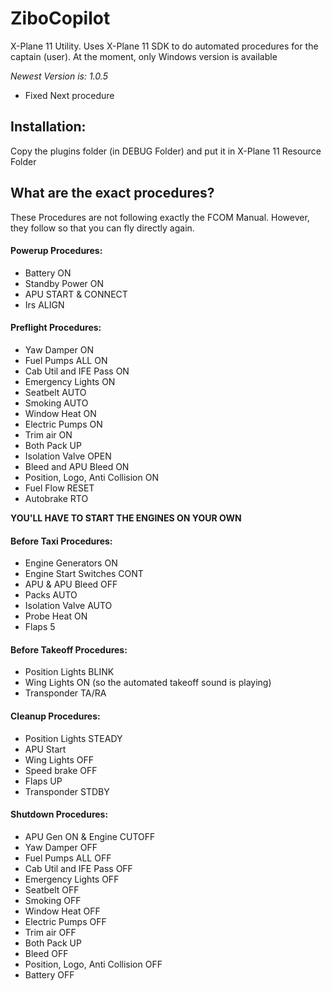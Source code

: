# ZiboCopilot
X-Plane 11 Utility. Uses X-Plane 11 SDK to do automated procedures for the captain (user). At the moment, only Windows version is available

*Newest Version is: 1.0.5*
 - Fixed Next procedure

## Installation:
Copy the plugins folder (in DEBUG Folder) and put it in X-Plane 11 Resource Folder

## What are the exact procedures?
These Procedures are not following exactly the FCOM Manual. However, they follow so that you can fly directly again.

#### Powerup Procedures:
 - Battery ON
 - Standby Power ON
 - APU START & CONNECT
 - Irs ALIGN

#### Preflight Procedures:
 - Yaw Damper ON
 - Fuel Pumps ALL ON
 - Cab Util and IFE Pass ON
 - Emergency Lights ON
 - Seatbelt AUTO
 - Smoking AUTO
 - Window Heat ON
 - Electric Pumps ON
 - Trim air ON
 - Both Pack UP
 - Isolation Valve OPEN
 - Bleed and APU Bleed ON
 - Position, Logo, Anti Collision ON
 - Fuel Flow RESET
 - Autobrake RTO

**YOU'LL HAVE TO START THE ENGINES ON YOUR OWN**

#### Before Taxi Procedures:
 - Engine Generators ON
 - Engine Start Switches CONT
 - APU & APU Bleed OFF
 - Packs AUTO
 - Isolation Valve AUTO
 - Probe Heat ON
 - Flaps 5

#### Before Takeoff Procedures:
 - Position Lights BLINK
 - Wing Lights ON (so the automated takeoff sound is playing)
 - Transponder TA/RA
 
#### Cleanup Procedures:
 - Position Lights STEADY
 - APU Start
 - Wing Lights OFF
 - Speed brake OFF
 - Flaps UP
 - Transponder STDBY
 
#### Shutdown Procedures:
 - APU Gen ON & Engine CUTOFF
 - Yaw Damper OFF
 - Fuel Pumps ALL OFF
 - Cab Util and IFE Pass OFF
 - Emergency Lights OFF
 - Seatbelt OFF
 - Smoking OFF
 - Window Heat OFF
 - Electric Pumps OFF
 - Trim air OFF
 - Both Pack UP
 - Bleed OFF
 - Position, Logo, Anti Collision OFF
 - Battery OFF
 
 
